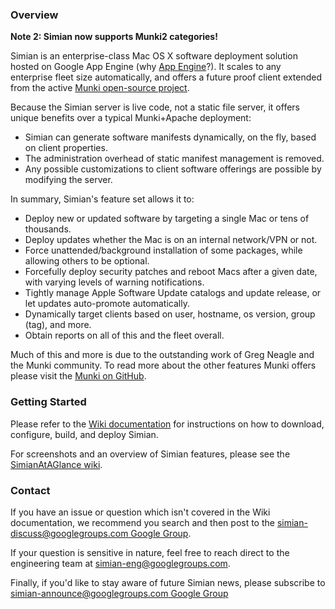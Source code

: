 ### Overview

**Note 2: Simian now supports Munki2 categories!**

Simian is an enterprise-class Mac OS X software deployment solution hosted on Google App Engine (why [App Engine](../../wiki/AppEngineAtAGlance)?). It scales to any enterprise fleet size automatically, and offers a future proof client extended from the active [Munki open-source project](https://github.com/munki/munki).

Because the Simian server is live code, not a static file server, it offers unique benefits over a typical Munki+Apache deployment:
  * Simian can generate software manifests dynamically, on the fly, based on client properties.
  * The administration overhead of static manifest management is removed.
  * Any possible customizations to client software offerings are possible by modifying the server.

In summary, Simian's feature set allows it to:
  * Deploy new or updated software by targeting a single Mac or tens of thousands.
  * Deploy updates whether the Mac is on an internal network/VPN or not.
  * Force unattended/background installation of some packages, while allowing others to be optional.
  * Forcefully deploy security patches and reboot Macs after a given date, with varying levels of warning notifications.
  * Tightly manage Apple Software Update catalogs and update release, or let updates auto-promote automatically.
  * Dynamically target clients based on user, hostname, os version, group (tag), and more.
  * Obtain reports on all of this and the fleet overall.

Much of this and more is due to the outstanding work of Greg Neagle and the Munki community.  To read more about the other features Munki offers please visit the [Munki on GitHub](https://github.com/munki/munki).

### Getting Started

Please refer to the [Wiki documentation](../../wiki/AdminSetup) for instructions on how to download, configure, build, and deploy Simian.

For screenshots and an overview of Simian features, please see the [SimianAtAGlance wiki](../../wiki/SimianAtAGlance).

### Contact

If you have an issue or question which isn't covered in the Wiki documentation, we recommend you search and then post to the [simian-discuss@googlegroups.com Google Group](https://groups.google.com/forum/#!forum/simian-discuss).

If your question is sensitive in nature, feel free to reach direct to the engineering team at simian-eng@googlegroups.com.

Finally, if you'd like to stay aware of future Simian news, please subscribe to [simian-announce@googlegroups.com Google Group](https://groups.google.com/forum/#!forum/simian-announce)
